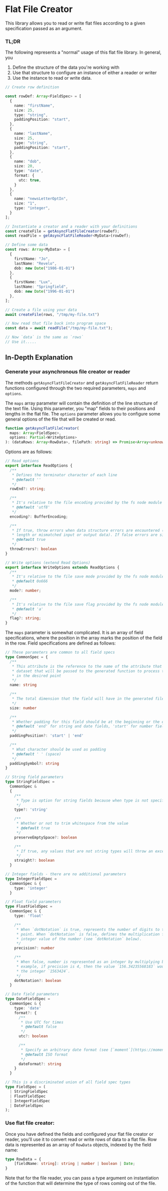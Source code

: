 # Flat File Creator

This library allows you to read or write flat files according to a given specification passed as
an argument.


### TL;DR

The following represents a "normal" usage of this flat file library. In general, you

1. Define the structure of the data you're working with
2. Use that structure to configure an instance of either a reader or writer
3. Use the instance to read or write data.

```ts
// Create row definition

const rowDef: Array<FieldSpec> = [
  {
    name: "firstName",
    size: 25,
    type: "string",
    paddingPosition: "start",
  },
  {
    name: "lastName",
    size: 25,
    type: "string",
    paddingPosition: "start",
  },
  {
    name: "dob",
    size: 20,
    type: "date",
    format: {
      utc: true,
    }
  },
  {
    name: "newsLetterOptIn",
    size: "1",
    type: "integer",
  }
];

// Instantiate a creator and a reader with your definitions
const createFile = getAsyncFlatFileCreator(rowDef);
const readFile = getAsyncFlatFileReader<MyData>(rowDef);

// Define some data
const rows: Array<MyData> = [
  {
    firstName: "Jo",
    lastName: "Revelo",
    dob: new Date("1986-01-01")
  },
  {
    firstName: "Lux",
    lastName: "Springfield",
    dob: new Date("1996-01-01")
  },
];

// Create a file using your data
await createFile(rows, "/tmp/my-file.txt")

// Now read that file back into program space
const data = await readFile("/tmp/my-file.txt");

// Now `data` is the same as `rows`
// Use it.....
```


## In-Depth Explanation

### Generate your asynchronous file creator or reader

The methods `getAsyncFlatFileCreator` and `getAsyncFlatFileReader` return functions configured
through the two required parameters, `maps` and `options`.

The `maps` array parameter will contain the definition of the line structure of the text file.
Using this parameter, you "map" fields to their positions and lengths in the flat file. The
`options` parameter allows you to configure some general options of the file that will be created
or read.

```ts
function getAsyncFlatFileCreator(
  maps: Array<FieldSpec>,
  options: Partial<WriteOptions>
): (dataRows: Array<RowData>, filePath: string) => Promise<Array<unknown>>
```

Options are as follows:

```ts
// Read options
export interface ReadOptions {
  /**
   * Defines the terminator character of each line
   * @default ''
   */
  rowEnd?: string;

  /**
   * It's relative to the file encoding provided by the fs node module
   * @default 'utf8'
   */
  encoding?: BufferEncoding;

  /**
   * If true, throw errors when data structure errors are encountered (such as inconsistent line
   * length or mismatched input or output data). If false errors are simply swallowed.
   * @default true
   */
  throwErrors?: boolean
}

// Write options (extend Read Options)
export interface WriteOptions extends ReadOptions {
  /**
   * It's relative to the file save mode provided by the fs node module
   * @default 0o666
   */
  mode?: number;

  /**
   * It's relative to the file save flag provided by the fs node module
   * @default 'a'
   */
  flag?: string;
}
```

The `maps` parameter is somewhat complicated. It is an array of field specifications, where
the position in the array marks the position of the field in the row. Field specifications are
defined as follows:

```ts
// These parameters are common to all field specs
type CommonSpec = {
  /**
   * This attribute is the reference to the name of the attribute that must be present in the
   * dataset that will be passed to the generated function to process the value and position it
   * in the desired point
   */
  name: string

  /**
   * The total dimension that the field will have in the generated file;
   */
  size: number

  /**
   * Whether padding for this field should be at the beginning or the end
   * @default 'end' for string and date fields, 'start' for number fields
   */
  paddingPosition?: 'start' | 'end'

  /**
   * What character should be used as padding
   * @default ' ' (space)
   */
  paddingSymbol?: string
}

// String field parameters
type StringFieldSpec =
  CommonSpec &
  {
    /**
     * Type is option for string fields because when type is not specified we default to 'string'
     */
    type?: 'string'

    /**
     * Whether or not to trim whitespace from the value
     * @default true
     */
    preserveEmptySpace?: boolean

    /**
     * If true, any values that are not string types will throw an exception
     */
    straight?: boolean
  }

// Integer fields - there are no additional parameters
type IntegerFieldSpec =
  CommonSpec & {
    type: 'integer'
  }

// Float field parameters
type FloatFieldSpec =
  CommonSpec & {
    type: 'float'

    /**
     * When `dotNotation` is true, represents the number of digits to the right of the decimal
     * point. When `dotNotation` is false, defines the multiplication factor used to obtain the
     * integer value of the number (see `dotNotation` below).
     */
    precision?: number

    /**
     * When false, number is represented as an integer by multiplying by 10^[precision]. For
     * example, if precision is 4, then the value `156.34235568183` would be represented as
     * the integer `1563424`.
     */
    dotNotation?: boolean
  }

// Date field parameters
type DateFieldSpec =
  CommonSpec & {
    type: 'date'
    format?: {
      /**
       * Use UTC for times
       * @default false
       */
      utc?: boolean

      /**
       * Specify an arbitrary date format (see [`moment`](https://momentjs.com/docs/#/displaying/))
       * @default ISO format
       */
      dateFormat?: string
    }
  }

// This is a discriminated union of all field spec types
type FieldSpec = (
  | StringFieldSpec
  | FloatFieldSpec
  | IntegerFieldSpec
  | DateFieldSpec
);

```

### Use flat file creator:

Once you have defined the fields and configured your flat file creator or reader, you'll use it to
convert read or write rows of data to a flat file. Row data is represented as an array of
`RowData` objects, indexed by the field name:

```ts
type RowData = {
    [fieldName: string]: string | number | boolean | Date;
}
```

Note that for the file reader, you can pass a type argument on instantiation of the function that
will determine the type of rows coming out of the file.

